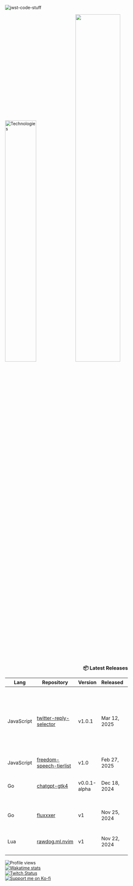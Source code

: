 ![jwst-code-stuff](https://github.com/user-attachments/assets/ef4f7cfb-1a30-4023-ba9b-b922d4fe6b24)

<p align="left">
  <img width="45%" src="https://github-readme-stats.vercel.app/api/top-langs/?username=marcusziade&theme=transparent&hide_border=true&layout=compact&langs_count=10&locale=en&custom_title=Technologies&hide=css,scss,html,HTTP,Pug,Ruby,Javascript,Kotlin,Dockerfile,Shell,PowerShell" alt="Technologies" />
  <img width="54%" src="https://github-readme-stats.vercel.app/api?username=marcusziade&hide_border=true&custom_title=Open%20Source&theme=transparent" />
</p>



















<!-- Recent Releases -->
<div style="width: 80%; text-align: right;">
<h3>📦 Latest Releases</h3>
<table style="margin-left: auto;">
<thead>
<tr>
<th>Lang</th>
<th>Repository</th>
<th>Version</th>
<th>Released</th>
<th>Stars</th>
<th>Description</th>
</tr>
</thead>
<tbody>
<tr>
      <td>JavaScript</td>
      <td><a href="https://github.com/marcusziade/twitter-reply-selector/releases/tag/v1.0.1">twitter-reply-selector</a></td>
      <td>v1.0.1</td>
      <td>Mar 12, 2025</td>
      <td>⭐ 0</td>
      <td>A browser extension that automatically sets reply visibility to "Verified accounts" when composing tweets</td>
    </tr>
<tr>
      <td>JavaScript</td>
      <td><a href="https://github.com/marcusziade/freedom-speech-tierlist/releases/tag/v1.0">freedom-speech-tierlist</a></td>
      <td>v1.0</td>
      <td>Feb 27, 2025</td>
      <td>⭐ 0</td>
      <td></td>
    </tr>
<tr>
      <td>Go</td>
      <td><a href="https://github.com/marcusziade/chatgpt-gtk4/releases/tag/v0.0.1-alpha">chatgpt-gtk4</a></td>
      <td>v0.0.1-alpha</td>
      <td>Dec 18, 2024</td>
      <td>⭐ 0</td>
      <td>Native GTK4 ChatGPT client using the official Go SDK</td>
    </tr>
<tr>
      <td>Go</td>
      <td><a href="https://github.com/marcusziade/fluxxxer/releases/tag/v1">fluxxxer</a></td>
      <td>v1</td>
      <td>Nov 25, 2024</td>
      <td>⭐ 0</td>
      <td>a native gtk4 Linux image generator built with Go</td>
    </tr>
<tr>
      <td>Lua</td>
      <td><a href="https://github.com/marcusziade/rawdog.ml.nvim/releases/tag/v1">rawdog.ml.nvim</a></td>
      <td>v1</td>
      <td>Nov 22, 2024</td>
      <td>⭐ 0</td>
      <td>my neovim config, btw. for arch and macOS, btw.</td>
    </tr>
</tbody>
</table>
</div>
<!-- End Recent Releases -->




















</div>


<div style="display: flex; justify-content: space-between; align-items: flex-start;">
  <div style="width: 35%;">
    <img src="https://komarev.com/ghpvc/?username=marcusziade&label=Profile%20views&color=0e75b6&style=flat" alt="Profile views" /><br>
    <a href="https://wakatime.com/@52d828f5-807b-496a-bfc0-5dbef43c05e5"><img src="https://wakatime.com/badge/user/52d828f5-807b-496a-bfc0-5dbef43c05e5.svg" alt="Wakatime stats" /></a><br>
    <a href="https://www.twitch.tv/guitaripod"><img src="https://img.shields.io/twitch/status/guitaripod?logo=twitchsx&style=for-the-badge&color=0891b2&labelColor=7F00FF&label=TWITCH+STATUS" alt="Twitch Status" /></a><br>
    <a href="https://ko-fi.com/A0A6EOA7C"><img src="https://ko-fi.com/img/githubbutton_sm.svg" alt="Support me on Ko-fi" /></a><br>
  </div>

  
